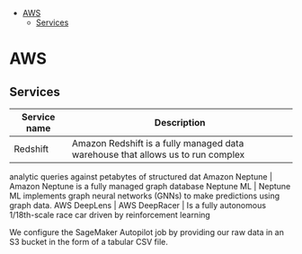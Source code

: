 <!--ts-->
   * [AWS](#aws)
      * [Services](#services)

<!-- Added by: gil_diy, at: Sun 27 Mar 2022 11:30:23 IDT -->

<!--te-->


# AWS

## Services

Service name | Description
------------|-----
Redshift | Amazon Redshift is a fully managed data warehouse that allows us to run complex
analytic queries against petabytes of structured dat
 Amazon Neptune  | Amazon Neptune is a fully managed graph database
 Neptune ML |  Neptune ML implements graph neural networks (GNNs) to make predictions using graph data.
 AWS DeepLens | 
 AWS DeepRacer | Is a fully autonomous 1/18th-scale race car driven by reinforcement
learning
 
We configure the SageMaker Autopilot job by providing our raw data in an S3 bucket
in the form of a tabular CSV file.